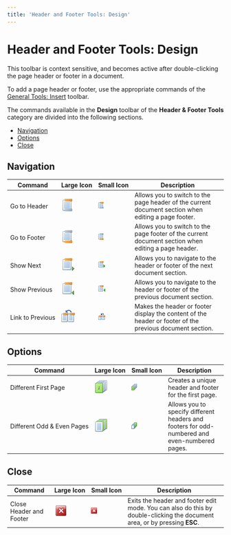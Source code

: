 ```yaml
---
title: 'Header and Footer Tools: Design'
---
```

# Header and Footer Tools: Design
This toolbar is context sensitive, and becomes active after double-clicking the page header or footer in a document.

To add a page header or footer, use the appropriate commands of the [General Tools: Insert](../../../../../interface-elements-for-desktop/articles/snap-reporting-engine/graphical-user-interface/main-toolbar/general-tools-insert.md) toolbar.

The commands available in the **Design** toolbar of the **Header &amp; Footer Tools** category are divided into the following sections.
* [Navigation](#navigation)
* [Options](#options)
* [Close](#close)

## <a name="navigation"/>Navigation
| Command | Large&nbsp;Icon | Small&nbsp;Icon | Description |
|---|---|---|---|
| Go to Header | ![icon-toolbar-header-and-footer-design-go-to-header](../../../../images/Img20463.png) | ![icon-small-toolbar-header-and-footer-design-go-to-header](../../../../images/Img20471.png) | Allows you to switch to the page header of the current document section when editing a page footer. |
| Go to Footer | ![icon-toolbar-header-and-footer-design-go-to-footer](../../../../images/Img20462.png) | ![icon-small-toolbar-header-and-footer-design-go-to-footer](../../../../images/Img20470.png) | Allows you to switch to the page footer of the current document section when editing a page header. |
| Show Next | ![icon-toolbar-header-and-footer-design-show-next](../../../../images/Img20465.png) | ![icon-small-toolbar-header-and-footer-design-show-next](../../../../images/Img20474.png) | Allows you to navigate to the header or footer of the next document section. |
| Show Previous | ![icon-toolbar-header-and-footer-design-show-previous](../../../../images/Img20466.png) | ![icon-small-toolbar-header-and-footer-design-show-previous](../../../../images/Img20475.png) | Allows you to navigate to the header or footer of the previous document section. |
| Link&nbsp;to&nbsp;Previous | ![icon-toolbar-header-and-footer-design-link-to-previous](../../../../images/Img20464.png) | ![icon-small-toolbar-header-and-footer-design-link-to-previous](../../../../images/Img20472.png) | Makes the header or footer display the content of the header or footer of the previous document section. |

## <a name="options"/>Options
| Command | Large&nbsp;Icon | Small&nbsp;Icon | Description |
|---|---|---|---|
| Different First Page | ![icon-toolbar-header-and-footer-design-different-first-page](../../../../images/Img20460.png) | ![icon-small-toolbar-header-and-footer-design-different-first-page](../../../../images/Img20468.png) | Creates a unique header and footer for the first page. |
| Different&nbsp;Odd&nbsp;&amp;&nbsp;Even&nbsp;Pages | ![icon-toolbar-header-and-footer-design-odd-and-even-pages](../../../../images/Img20461.png) | ![icon-small-toolbar-header-and-footer-design-odd-and-even-pages](../../../../images/Img20469.png) | Allows you to specify different headers and footers for odd-numbered and even-numbered pages. |

## <a name="close"/>Close
| Command | Large&nbsp;Icon | Small&nbsp;Icon | Description |
|---|---|---|---|
| Close Header and Footer | ![icon-toolbar-header-and-footer-design-close](../../../../images/Img20459.png) | ![icon-small-toolbar-header-and-footer-design-close](../../../../images/Img20467.png) | Exits the header and footer edit mode. You can also do this by double-clicking the document area, or by pressing **ESC**. |